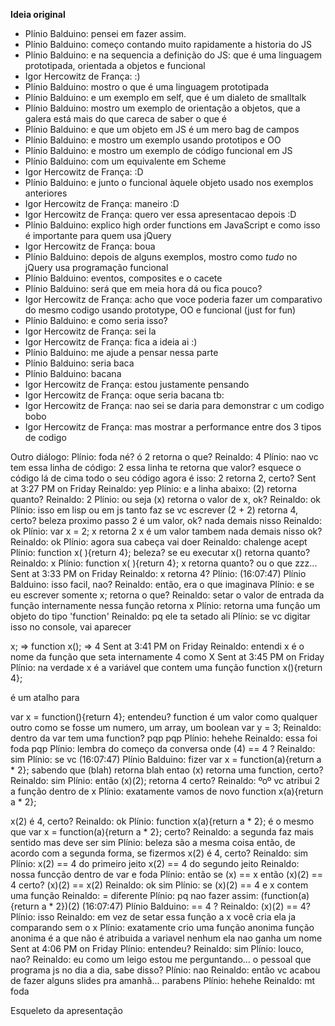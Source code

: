 **Ideia original**

 - Plínio Balduino: pensei em fazer assim.
 - Plínio Balduino: começo contando muito rapidamente a historia do JS
 - Plínio Balduino: e na sequencia a definição do JS: que é uma linguagem prototipada, orientada a objetos e funcional
 - Igor Hercowitz de França: :)
 - Plínio Balduino: mostro o que é uma linguagem prototipada
 - Plínio Balduino: e um exemplo em self, que é um dialeto de smalltalk
 - Plínio Balduino: mostro um exemplo de orientação a objetos, que a galera está mais do que careca de saber o que é
 - Plínio Balduino: e que um objeto em JS é um mero bag de campos
 - Plínio Balduino: e mostro um exemplo usando prototipos e OO
 - Plínio Balduino: e mostro um exemplo de código funcional em JS
 - Plínio Balduino: com um equivalente em Scheme
 - Igor Hercowitz de França: :D
 - Plínio Balduino: e junto o funcional àquele objeto usado nos exemplos anteriores
 - Igor Hercowitz de França: maneiro :D
 - Igor Hercowitz de França: quero ver essa apresentacao depois :D
 - Plínio Balduino: explico high order functions em JavaScript e como isso é importante para quem usa jQuery
 - Igor Hercowitz de França: boua
 - Plínio Balduino: depois de alguns exemplos, mostro como *tudo* no jQuery usa programação funcional
 - Plínio Balduino: eventos, composites e o cacete
 - Plínio Balduino: será que em meia hora dá ou fica pouco?
 - Igor Hercowitz de França: acho que voce poderia fazer um comparativo do mesmo codigo usando prototype, OO e funcional (just for fun)
 - Plínio Balduino: e como seria isso?
 - Igor Hercowitz de França: sei la
 - Igor Hercowitz de França: fica a ideia ai :)
 - Plínio Balduino: me ajude a pensar nessa parte
 - Plínio Balduino: seria baca
 - Plínio Balduino: bacana
 - Igor Hercowitz de França: estou justamente pensando
 - Igor Hercowitz de França: oque seria bacana tb:
 - Igor Hercowitz de França: nao sei se daria para demonstrar c um codigo bobo
 - Igor Hercowitz de França: mas mostrar a performance entre dos 3 tipos de codigo

Outro diálogo:
Plínio: foda né?
ó
2 retorna o que?
Reinaldo: 4
Plínio: nao
vc tem essa linha de código:
2
essa linha te retorna que valor?
esquece o código lá de cima
todo o seu código agora é isso:
2
retorna 2, certo?
Sent at 3:27 PM on Friday
Reinaldo: yep
Plínio: e a linha abaixo:
(2)
retorna quanto?
Reinaldo: 2
Plínio: ou seja
(x) retorna o valor de x, ok?
Reinaldo: ok
Plínio: isso em lisp ou em js
tanto faz
se vc escrever
(2 + 2)
retorna 4, certo?
beleza
proximo passo
2 é um valor, ok?
nada demais nisso
Reinaldo: ok
Plínio: var x = 2;
x retorna 2
x é um valor
tambem nada demais nisso
ok?
Reinaldo: ok
Plínio: agora sua cabeça vai doer
Reinaldo: chalenge acept
Plínio: function x( ){return 4};
beleza?
se eu executar
x()
retorna quanto?
Reinaldo: x
Plínio: function x( ){return 4};
x retorna quanto?
ou o que
zzz...
Sent at 3:33 PM on Friday
Reinaldo: x retorna 4?
Plínio:
(16:07:47) Plínio Balduino: isso
facil, nao?
Reinaldo: então, era o que imaginava
Plínio: e se eu escrever somente
x;
retorna o que?
Reinaldo: setar o valor de entrada da função internamente nessa função
retorna x
Plínio: retorna uma função
um objeto do tipo 'function'
Reinaldo: pq ele ta setado ali
Plínio: se vc digitar isso no console, vai aparecer

x;
=> function
x();
=> 4
Sent at 3:41 PM on Friday
Reinaldo: entendi
x é o nome da função que seta internamente 4 como X
Sent at 3:45 PM on Friday
Plínio: na verdade
x é a variável que contem uma função
function x(){return 4};

é um atalho para

var x = function(){return 4};
entendeu?
function é um valor como qualquer outro
como se fosse um numero, um array, um boolean
var y = 3;
Reinaldo: dentro da var tem uma function?
pqp
pqp
Plínio: hehehe
Reinaldo: essa foi foda
pqp
Plínio: lembra do começo da conversa
onde (4) == 4 ?
Reinaldo: sim
Plínio: se vc
(16:07:47) Plínio Balduino: fizer
var x = function(a){return a * 2};
sabendo que (blah) retorna blah
entao
(x) retorna uma function, certo?
Reinaldo: sim
Plínio: então
(x)(2);
retorna 4
certo?
Reinaldo: ºoº
vc atribui 2 a função dentro de x
Plínio: exatamente
vamos de novo
function x(a){return a * 2};

x(2) é 4, certo?
Reinaldo: ok
Plínio: function x(a){return a * 2};
é o mesmo que
var x = function(a){return a * 2};
certo?
Reinaldo: a segunda faz mais sentido mas deve ser sim
Plínio: beleza
são a mesma coisa
então, de acordo com a segunda forma, se fizermos
x(2) é 4, certo?
Reinaldo: sim
Plínio: x(2) == 4 do primeiro jeito
x(2) == 4 do segundo jeito
Reinaldo: nossa
funcção dentro de var e foda
Plínio: então
se (x) == x
então
(x)(2) == 4
certo?
(x)(2) == x(2)
Reinaldo: ok
sim
Plínio: se (x)(2) == 4
e x contem uma função
Reinaldo: =
diferente
Plínio: pq nao fazer assim:
(function(a){return a * 2})(2)
(16:07:47) Plínio Balduino: == 4 ?
Reinaldo: (x)(2) == 4?
Plínio: isso
Reinaldo: em vez de setar essa função a x
você cria ela ja comparando sem o x
Plínio: exatamente
crio uma função anonima
função anonima é a que não é atribuida a variavel nenhum
ela nao ganha um nome
Sent at 4:06 PM on Friday
Plínio: entendeu?
Reinaldo: sim
Plínio: louco, nao?
Reinaldo: eu como um leigo estou me perguntando... o pessoal que programa js no dia a dia, sabe disso?
Plínio: nao
Reinaldo: então vc acabou de fazer alguns slides pra amanhã... parabens
Plínio: hehehe
Reinaldo: mt foda

 Esqueleto da apresentação
